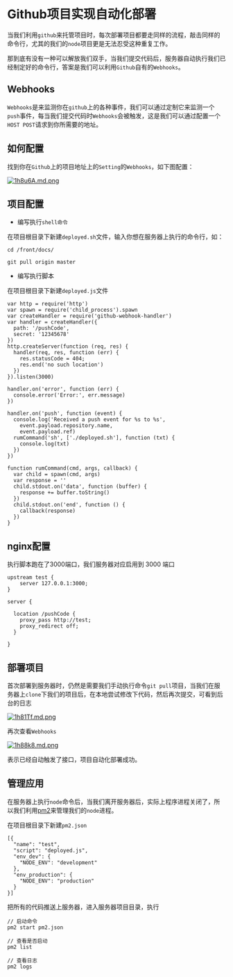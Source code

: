 # Github项目实现自动化部署

当我们利用`github`来托管项目时，每次部署项目都要走同样的流程，敲击同样的命令行，尤其的我们的`node`项目更是无法忍受这种重复工作。

那到底有没有一种可以解放我们双手，当我们提交代码后，服务器自动执行我们已经制定好的命令行，答案是我们可以利用`Github`自有的`Webhooks`。

## Webhooks

`Webhooks`是来监测你在`github`上的各种事件，我们可以通过定制它来监测一个`push`事件，每当我们提交代码时`Webhooks`会被触发，这是我们可以通过配置一个`HOST POST`请求到你所需要的地址。

## 如何配置

找到你在`Github`上的项目地址上的`Setting`的`Webhooks`，如下图配置：

<!-- <img src="_img/deploy.png"> -->
[![1h8u6A.md.png](https://s2.ax1x.com/2020/02/09/1h8u6A.md.png)](https://imgchr.com/i/1h8u6A)

## 项目配置

* 编写执行`shell命令`

在项目根目录下新建`deployed.sh`文件，输入你想在服务器上执行的命令行，如：

```
cd /front/docs/

git pull origin master

```

* 编写执行脚本

在项目根目录下新建`deployed.js`文件

```
var http = require('http')
var spawn = require('child_process').spawn
var createHandler = require('github-webhook-handler')
var handler = createHandler({
  path: '/pushCode',
  secret: '12345678'
})
http.createServer(function (req, res) {
  handler(req, res, function (err) {
    res.statusCode = 404;
    res.end('no such location')
  })
}).listen(3000)

handler.on('error', function (err) {
  console.error('Error:', err.message)
})

handler.on('push', function (event) {
  console.log('Received a push event for %s to %s',
    event.payload.repository.name,
    event.payload.ref)
  rumCommand('sh', ['./deployed.sh'], function (txt) {
    console.log(txt)
  })
})

function rumCommand(cmd, args, callback) {
  var child = spawn(cmd, args)
  var response = ''
  child.stdout.on('data', function (buffer) {
    response += buffer.toString()
  })
  child.stdout.on('end', function () {
    callback(response)
  })
}

```

## nginx配置

执行脚本跑在了3000端口，我们服务器对应启用到 3000 端口

```
upstream test {
    server 127.0.0.1:3000;
}

server {

  location /pushCode {
    proxy_pass http://test;
    proxy_redirect off;
  }

}

```

## 部署项目

首次部署到服务器时，仍然是需要我们手动执行命令`git pull`项目，当我们在服务器上`clone`下我们的项目后，在本地尝试修改下代码，然后再次提交，可看到后台的日志

<!-- <img src="_img/logs.png"/> -->

[![1h81Tf.md.png](https://s2.ax1x.com/2020/02/09/1h81Tf.md.png)](https://imgchr.com/i/1h81Tf)

再次查看`Webhooks`

<!-- <img src="_img/hooks.png"/> -->
[![1h88k8.md.png](https://s2.ax1x.com/2020/02/09/1h88k8.md.png)](https://imgchr.com/i/1h88k8)

表示已经自动触发了接口，项目自动化部署成功。


## 管理应用

在服务器上执行`node`命令后，当我们离开服务器后，实际上程序进程关闭了，所以我们利用[pm2](https://github.com/Unitech/pm2)来管理我们的`node`进程。

在项目根目录下新建`pm2.json`

```
[{
  "name": "test",
  "script": "deployed.js",
  "env_dev": {
    "NODE_ENV": "development"
  },
  "env_production": {
    "NODE_ENV": "production"
  }
}]
```

把所有的代码推送上服务器，进入服务器项目目录，执行

```
// 启动命令
pm2 start pm2.json

// 查看是否启动
pm2 list

// 查看日志
pm2 logs
```









